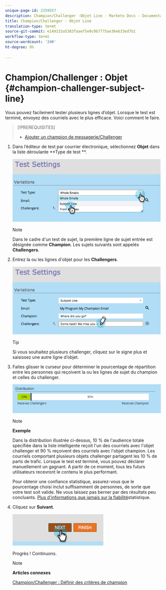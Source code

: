 ```yaml
---
unique-page-id: 2359557
description: Champion/Challenger -Objet Line - Marketo Docs - Documentation du produit
title: Champion/Challenger - Objet Line
translation-type: tm+mt
source-git-commit: e149133a5383faaef5e9c9b7775ae36e633ed7b1
workflow-type: tm+mt
source-wordcount: '240'
ht-degree: 0%

---
```



# Champion/Challenger : Objet {#champion-challenger-subject-line}

Vous pouvez facilement tester plusieurs lignes d’objet. Lorsque le test est terminé, envoyez des courriels avec le plus efficace. Voici comment le faire.

>[!PREREQUISITES]
>
>* [Ajouter un champion de messagerie/Challenger](add-an-email-champion-challenger.md)

>



1. Dans l’éditeur de test par courrier électronique, sélectionnez **Objet** dans la liste déroulante **Type de test **.

   ![](assets/image2014-9-15-12-3a37-3a50.png)

   >[!NOTE]
   >
   >Dans le cadre d&#39;un test de sujet, la première ligne de sujet entrée est désignée comme **Champion**. Les sujets suivants sont appelés **Challengers**.

1. Entrez la ou les lignes d&#39;objet pour les **Challengers**.

   ![](assets/image2014-9-15-12-3a38-3a4.png)

   >[!TIP]
   >
   >Si vous souhaitez plusieurs challenger, cliquez sur le signe plus et saisissez une autre ligne d’objet.

1. Faites glisser le curseur pour déterminer le pourcentage de répartition entre les personnes qui reçoivent la ou les lignes de sujet du champion et celles du challenger.

   ![](assets/image2015-8-7-15-3a19-3a50.png)

   >[!NOTE]
   >
   >**Exemple**
   >
   >
   >Dans la distribution illustrée ci-dessus, 10 % de l&#39;audience totale spécifiée dans la liste intelligente reçoit l&#39;un des courriels avec l&#39;objet challenger et 90 % reçoivent des courriels avec l&#39;objet champion. Les courriels comportant plusieurs objets challenger partagent les 10 % de parts de trafic. Lorsque le test est terminé, vous pouvez déclarer manuellement un gagnant. A partir de ce moment, tous les futurs utilisateurs recevront le contenu le plus performant.

   Pour obtenir une confiance statistique, assurez-vous que le pourcentage choisi inclut suffisamment de personnes, de sorte que votre test soit valide. Ne vous laissez pas berner par des résultats peu concluants.  [Plus d&#39;informations que jamais sur la fiabilité](http://en.wikipedia.org/wiki/Confidence_interval)statistique.

1. Cliquez sur **Suivant**.

   ![](assets/image2014-9-15-12-3a40-3a42.png)

   Progrès ! Continuons.

   >[!NOTE]
   >
   >**Articles connexes**
   >
   >
   >[Champion/Challenger : Définir des critères de champion](champion-challenger-define-champion-criteria.md)

